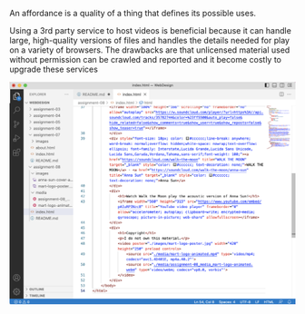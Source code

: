 An affordance is a quality of a thing that defines its possible uses.

Using a 3rd party service to host videos is beneficial because it can handle large, high-quality versions of files and handles the details needed for play on a variety of browsers. The drawbacks are that unlicensed material used without permission can be crawled and reported and it become costly to upgrade these services

![screenshot](images/screenshot-assignment-08.png)